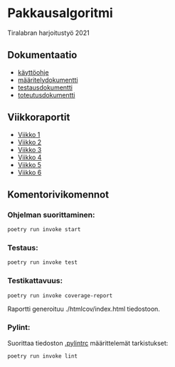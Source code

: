 # Pakkausalgoritmi
Tiralabran harjoitustyö 2021

## Dokumentaatio
 - [käyttöohje](./Dokumentaatio/käyttöohje.md)
 - [määritelydokumentti](./Dokumentaatio/määrittelydokumentti.md)
 - [testausdokumentti](./Dokumentaatio/testaus.md)
 - [toteutusdokumentti](./Dokumentaatio/toteutusdokumentti.md)

## Viikkoraportit
- [Viikko 1](./Dokumentaatio/Viikkoraportti1.md)
- [Viikko 2](./Dokumentaatio/Viikkoraportti2.md)
- [Viikko 3](./Dokumentaatio/Viikkoraportti3.md)
- [Viikko 4](./Dokumentaatio/Viikkoraportti4.md)
- [Viikko 5](./Dokumentaatio/Viikkoraportti5.md)
- [Viikko 6](./Dokumentaatio/Viikkoraportti6.md)

## Komentorivikomennot
### Ohjelman suorittaminen:
```bash
poetry run invoke start
```
### Testaus:
```bash
poetry run invoke test
```
### Testikattavuus:
```bash
poetry run invoke coverage-report
```
Raportti generoituu ./htmlcov/index.html tiedostoon.

### Pylint:
Suorittaa tiedoston [.pylintrc](.pylintrc) määrittelemät tarkistukset:
```bash
poetry run invoke lint
```
